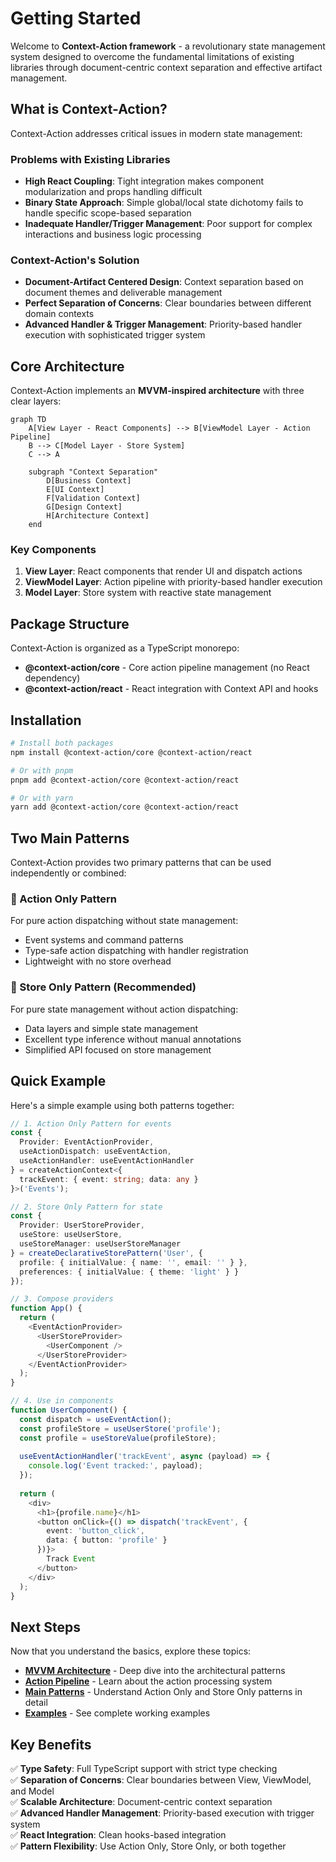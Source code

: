 # Getting Started

Welcome to **Context-Action framework** - a revolutionary state management system designed to overcome the fundamental limitations of existing libraries through document-centric context separation and effective artifact management.

## What is Context-Action?

Context-Action addresses critical issues in modern state management:

### Problems with Existing Libraries
- **High React Coupling**: Tight integration makes component modularization and props handling difficult
- **Binary State Approach**: Simple global/local state dichotomy fails to handle specific scope-based separation  
- **Inadequate Handler/Trigger Management**: Poor support for complex interactions and business logic processing

### Context-Action's Solution
- **Document-Artifact Centered Design**: Context separation based on document themes and deliverable management
- **Perfect Separation of Concerns**: Clear boundaries between different domain contexts
- **Advanced Handler & Trigger Management**: Priority-based handler execution with sophisticated trigger system

## Core Architecture

Context-Action implements an **MVVM-inspired architecture** with three clear layers:

```mermaid
graph TD
    A[View Layer - React Components] --> B[ViewModel Layer - Action Pipeline]
    B --> C[Model Layer - Store System]
    C --> A
    
    subgraph "Context Separation"
        D[Business Context]
        E[UI Context] 
        F[Validation Context]
        G[Design Context]
        H[Architecture Context]
    end
```

### Key Components

1. **View Layer**: React components that render UI and dispatch actions
2. **ViewModel Layer**: Action pipeline with priority-based handler execution
3. **Model Layer**: Store system with reactive state management

## Package Structure

Context-Action is organized as a TypeScript monorepo:

- **@context-action/core** - Core action pipeline management (no React dependency)
- **@context-action/react** - React integration with Context API and hooks

## Installation

```bash
# Install both packages
npm install @context-action/core @context-action/react

# Or with pnpm
pnpm add @context-action/core @context-action/react

# Or with yarn
yarn add @context-action/core @context-action/react
```

## Two Main Patterns

Context-Action provides two primary patterns that can be used independently or combined:

### 🎯 Action Only Pattern
For pure action dispatching without state management:
- Event systems and command patterns
- Type-safe action dispatching with handler registration
- Lightweight with no store overhead

### 🏪 Store Only Pattern (Recommended)
For pure state management without action dispatching:
- Data layers and simple state management
- Excellent type inference without manual annotations  
- Simplified API focused on store management

## Quick Example

Here's a simple example using both patterns together:

```typescript
// 1. Action Only Pattern for events
const {
  Provider: EventActionProvider,
  useActionDispatch: useEventAction,
  useActionHandler: useEventActionHandler
} = createActionContext<{
  trackEvent: { event: string; data: any }
}>('Events');

// 2. Store Only Pattern for state
const {
  Provider: UserStoreProvider,
  useStore: useUserStore,
  useStoreManager: useUserStoreManager
} = createDeclarativeStorePattern('User', {
  profile: { initialValue: { name: '', email: '' } },
  preferences: { initialValue: { theme: 'light' } }
});

// 3. Compose providers
function App() {
  return (
    <EventActionProvider>
      <UserStoreProvider>
        <UserComponent />
      </UserStoreProvider>
    </EventActionProvider>
  );
}

// 4. Use in components
function UserComponent() {
  const dispatch = useEventAction();
  const profileStore = useUserStore('profile');
  const profile = useStoreValue(profileStore);
  
  useEventActionHandler('trackEvent', async (payload) => {
    console.log('Event tracked:', payload);
  });
  
  return (
    <div>
      <h1>{profile.name}</h1>
      <button onClick={() => dispatch('trackEvent', { 
        event: 'button_click', 
        data: { button: 'profile' } 
      })}>
        Track Event
      </button>
    </div>
  );
}
```

## Next Steps

Now that you understand the basics, explore these topics:

- **[MVVM Architecture](./mvvm-architecture)** - Deep dive into the architectural patterns
- **[Action Pipeline](./action-pipeline)** - Learn about the action processing system  
- **[Main Patterns](./patterns)** - Understand Action Only and Store Only patterns in detail
- **[Examples](../examples/basic-setup)** - See complete working examples

## Key Benefits

✅ **Type Safety**: Full TypeScript support with strict type checking  
✅ **Separation of Concerns**: Clear boundaries between View, ViewModel, and Model  
✅ **Scalable Architecture**: Document-centric context separation  
✅ **Advanced Handler Management**: Priority-based execution with trigger system  
✅ **React Integration**: Clean hooks-based integration  
✅ **Pattern Flexibility**: Use Action Only, Store Only, or both together